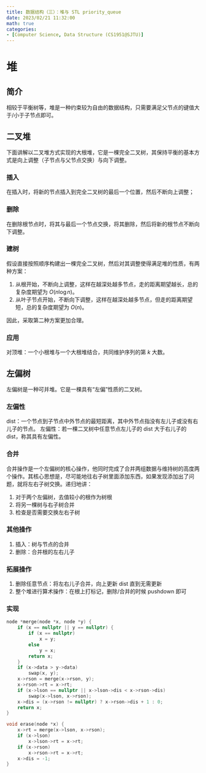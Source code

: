 ```yaml
---
title: 数据结构（三）：堆与 STL priority_queue
date: 2023/02/21 11:32:00
math: true
categories:
- [Computer Science, Data Structure (CS1951@SJTU)]
---
```

# 堆
## 简介
相较于平衡树等，堆是一种约束较为自由的数据结构，只需要满足父节点的键值大于/小于子节点即可。
## 二叉堆
下面讲解以二叉堆方式实现的大根堆，它是一棵完全二叉树，其保持平衡的基本方式是向上调整（子节点与父节点交换）与向下调整。
### 插入
在插入时，将新的节点插入到完全二叉树的最后一个位置，然后不断向上调整；
### 删除
在删除根节点时，将其与最后一个节点交换，将其删除，然后将新的根节点不断向下调整。
### 建树
假设直接按照顺序构建出一棵完全二叉树，然后对其调整使得满足堆的性质，有两种方案：
1. 从根开始，不断向上调整，这样在越深处越多节点，走的距离期望越长，总的复杂度期望为 $O(n\log n)$。
2. 从叶子节点开始，不断向下调整，这样在越深处越多节点，但走的距离期望短，总的复杂度期望为 $O(n)$。
   
因此，采取第二种方案更加合理。
### 应用
对顶堆：一个小根堆与一个大根堆结合，共同维护序列的第 $k$ 大数。

## 左偏树
左偏树是一种可并堆。它是一棵具有“左偏”性质的二叉树。
### 左偏性
dist：一个节点到子节点中外节点的最短距离，其中外节点指没有左儿子或没有右儿子的节点。
左偏性：若一棵二叉树中任意节点左儿子的 dist 大于右儿子的 dist，称其具有左偏性。
### 合并
合并操作是一个左偏树的核心操作，他同时完成了合并两组数据与维持树的高度两个操作。其核心思想是，尽可能地往右子树里面添加东西，如果发现添加出了问题，就将左右子树交换。递归地讲：
1. 对于两个左偏树，去值较小的根作为树根
2. 将另一棵树与右子树合并
3. 检查是否需要交换左右子树

### 其他操作
1. 插入：树与节点的合并
2. 删除：合并根的左右儿子
### 拓展操作
1. 删除任意节点：将左右儿子合并，向上更新 dist 直到无需更新
2. 整个堆进行算术操作：在根上打标记，删除/合并的时候 pushdown 即可

### 实现
```cpp
node *merge(node *x, node *y) {
    if (x == nullptr || y == nullptr) {
        if (x == nullptr)
            x = y;
        else
            y = x;
        return x;
    }
    if (x->data > y->data)
        swap(x, y);
    x->rson = merge(x->rson, y);
    x->rson->rt = x->rt;
    if (x->lson == nullptr || x->lson->dis < x->rson->dis)
        swap(x->lson, x->rson);
    x->dis = (x->rson != nullptr) ? x->rson->dis + 1 : 0;
    return x;
}

void erase(node *x) {
    x->rt = merge(x->lson, x->rson);
    if (x->lson)
        x->lson->rt = x->rt;
    if (x->rson)
        x->rson->rt = x->rt;
    x->dis = -1;
}
```
